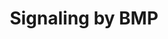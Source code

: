 ---
annotations:
- type: Pathway Ontology
  value: signaling pathway
authors:
- ReactomeTeam
- Anwesha
- Egonw
description: Bone morphogenetic proteins (BMPs) have many biological activities in
  various tissues, including bone, cartilage, blood vessels, heart, kidney, neurons,
  liver and lung. They are members of the Transforming growth factor-Beta (TGFB) family.
  They bind to type II and type I serine-threonine kinase receptors, which transduce
  signals through SMAD and non-SMAD signalling pathways. BMP signalling is linked
  to a wide variety of clinical disorders, including vascular diseases, skeletal diseases
  and cancer. BMPs typically activate BMP type I receptors and signal via SMAD1, 5
  and 8. They can be classified into several subgroups, including the BMP2/4 group,
  the BMP5-8 osteogenic protein-1 (OP1) group, the growth and differentiation factor
  (GDF) 5-7 group and the BMP9/10 group. Most of the proteins of the BMP2/4, OP1 and
  BMP9/10 groups induce formation of bone and cartilage tissues in vivo, while the
  GDF5-7 group induce cartilage and tendon-like, but not bone-like, tissues (Miyazono
  et al. 2010). Members of the TGFB family bind to two types of serine-threonine kinase
  receptors, type I and type II (MassaguÃ© 2012). BMPs can bind type I receptors in
  the absence of type II receptors, but both types are required for signal transduction.
  The presence of both types dramatically increases binding affinity (Rozenweig et
  al. 1995). The type II receptor kinase transphosphorylates the type I receptor,
  which transmits specific intracellular signals. Type I and type II receptors share
  similar structural properties, comprised of a relatively short extracellular domain,
  a single membrane-spanning domain and an intracellular domain containing a serine-threonine
  kinase domain. Seven receptors, collectively referred to as the Activin receptor-like
  kinases (ALK), have been identified as type I receptors for the TGFB family in mammals.
  ALKs are classified into three groups based on their structure and function, the
  BMPRI group (Bone morphogenetic protein receptor type-1A, ALK3, BMPR1A and Bone
  morphogenetic protein receptor type-1B, ALK6, BMPR1B), the ALK1 group (Serine/threonine-protein
  kinase receptor R3, ALK1, ACVRL1 and Activin receptor type-1, ALK2, ACVR1) and the
  TBetaR1 group (Activin receptor type-1B, ALK4, ACVR1B and  TGF-beta receptor type-1,
  ALK5, TGFBR1 and Activin receptor type-1C, ALK7, ACVR1C) (Kawabata et al. 1998).
  ALK1 group and BMPRI group activate SMAD1/5/8 and transduce similar intracellular
  signals. The TBetaR1 group activate SMAD2/3. BMPR1A and ACVR1 are widely expressed.
  BMPR1B shows a more restricted expression profile. ACVRL1 is limited to endothelial
  cells and a few other cell types. The binding specificities of BMPs to type I receptors
  is affected by the type II receptors that are present (Yu et al. 2005). Typically,
  BMP2 and BMP4 bind to BMPR1A and BMPR1B (ten Dijke et al. 1994). BMP6 and BMP7 bind
  strongly to ACVR1 and weakly to BMPR1B. Growth/differentiation factor 5 (BMP14,
  GDF5) preferentially binds to BMPR1B, but not to other type I receptors (Nishitoh
  et al. 1995). BMP9 and BMP10 bind to ACVRL1 and ACVRL (Scharpfenecker et al. 2007).
  BMP type I receptors are shared by other members of the TGFB family. Three receptors,
  Bone morphogenetic protein receptor type-2 (BMPR2), Activin receptor type-2A (ACVR2A)
  and Activin receptor type-2B (ACVR2B) are the type II receptors for mammalian BMPs.
  They are widely expressed in various tissues. BMPR2 is specific for BMPs, whereas
  ACVR2A and ACVR2B are shared with activins and myostatin. BMP binding and signalling
  can be affected by coreceptors. Glycosylphosphatidylinositol (GPI)-anchored proteins
  of the repulsive guidance molecule (RGM) family, including RGMA, RGMB (DRAGON) and
  Hemojuvelin (HFE2, RGMC) are coreceptors for BMP2 and BMP4, enhancing signaling
  (Samad et al. 2005, Babitt et al. 2005, 2006). They interact with BMP type I and/or
  type II receptors and bind BMP2 and BMP4, but not BMP7 or TGFB1. BMP2/4 signalling
  normally involves BMPR2, not ACVR2A or ACVR2B. Cells transfected with RGMA use both
  BMPR2 and ACVR2A for BMP-2/4 signalling, suggesting that RGMA facilitates the use
  of ACVR2A by BMP2/4 (Xia et al. 2007). Endoglin (ENG) is a transmembrane protein
  expressed in proliferating endothelial cells. It binds various ligands including
  TGFB1/3, Activin-A and BMP2/7 (Barbara et al. 1999). It inhibits TGFB-induced responses
  and enhances BMP7-induced responses (Scherner et al. 2007). Mutations in ENG result
  in hereditary haemorrhagic telangiectasia (HHT1), also known as OslerWeberRendu
  disease, while mutations in ACVRL1 lead to HHT2, suggesting that they act in a common
  signalling pathway (McAllister et al. 1994, Johnson et al. 1996). BMP2 is a dimeric
  protein, having two receptor-binding motifs. One is a high-affinity binding site
  for BMPR1A, the other is a low-affinity binding site for BMPR2 (Kirsch et al. 2000).
  In the absence of ligand stimulation, small fractions of type II and type I receptors
  are present as preexisting homodimers and heterodimers on the cell surface. Ligand-binding
  increases oligomerization. The intracellular domains of type I receptors have a
  characteristic GS domain (glycine and serine-rich domain) located N-terminal to
  the serine-threonine kinase domains. Type II receptor kinases are constitutively
  active in the absence of ligand. Upon ligand binding, the type II receptor kinase
  phosphorylates the GS domain of the type I receptor, a critical event in signal
  transduction by the serine/threonine kinase receptors (Miyazono et al. 2010). Activation
  of the TGFBR1 receptor has been studied in detail. The inactive conformation is
  maintained by interaction between the GS domain, the N-terminal lobe and the activation
  loop of the kinase (Huse et al. 1999). When the GS domain is phosphorylated by the
  type II receptor kinase, the TGFBR1 kinase is converted to an active conformation.
  Mutations of Thr-204 in TGFBR1 and the corresponding Gln in BMP type I receptors
  lead to their constitutive activation. The L45 loop, in the kinase domain of  type
  I receptors, specifically interacts with receptor-regulated Smads (R-Smads). Neurotrophic
  tyrosine kinase receptor type 3 (NT-3 growth factor receptor, TrkC, NTRK3) directly
  binds BMPR2, interfereing with its interaction with BMPR1A, which inhibits downstream
  signalling (Jin et al. 2007). Tyrosine-protein kinase transmembrane receptor ROR2
  and BMPR1B form a heteromeric complex in a ligand independent fashion that modulatesGDF5-BMPR1B
  signalling by inhibition of Smad1/5 signalling (Sammar et al. 2004). Type I receptor
  kinases activated by the type II receptor kinases, phosphorylate R-Smads. R-Smads
  then form a complex with common-partner Smad (co-Smad) and translocate to the nucleus.
  The oligomeric Smad complexes regulate the transcription of target genes through
  interaction with various transcription factors and transcriptional coactivators
  or corepressors. Inhibitory Smads (I-Smads) negatively regulate the action of R-Smads
  and/or co-Smads. Eight different Smads have been identified in mammals. Smad1, Smad5
  and Smad8 are R-Smads in BMP signalling pathways (BMP-specific R-Smads). Smad2 and
  Smad3 are R-Smads in TGFB/activin<br>signalling pathways. BMP receptors can phosphorylate
  Smad2 in certain types of cells (Murakami et al. 2009). Smad1, Smad5 and Smad8 are
  structurally highly similar to each other. The functional differences between them
  are largely unknown. Smad4 is the only co-Smad in mammals, shared by both BMP and
  TGFB/activin signalling pathways. Smad6 and Smad7 are I-Smads.  View original pathway
  at [http://www.reactome.org/PathwayBrowser/#DIAGRAM=201451 Reactome].
last-edited: 2021-01-25
organisms:
- Homo sapiens
redirect_from:
- /index.php/Pathway:WP2760
- /instance/WP2760
schema-jsonld:
- '@context': https://schema.org/
  '@id': https://wikipathways.github.io/pathways/WP2760.html
  '@type': Dataset
  creator:
    '@type': Organization
    name: WikiPathways
  description: Bone morphogenetic proteins (BMPs) have many biological activities
    in various tissues, including bone, cartilage, blood vessels, heart, kidney, neurons,
    liver and lung. They are members of the Transforming growth factor-Beta (TGFB)
    family. They bind to type II and type I serine-threonine kinase receptors, which
    transduce signals through SMAD and non-SMAD signalling pathways. BMP signalling
    is linked to a wide variety of clinical disorders, including vascular diseases,
    skeletal diseases and cancer. BMPs typically activate BMP type I receptors and
    signal via SMAD1, 5 and 8. They can be classified into several subgroups, including
    the BMP2/4 group, the BMP5-8 osteogenic protein-1 (OP1) group, the growth and
    differentiation factor (GDF) 5-7 group and the BMP9/10 group. Most of the proteins
    of the BMP2/4, OP1 and BMP9/10 groups induce formation of bone and cartilage tissues
    in vivo, while the GDF5-7 group induce cartilage and tendon-like, but not bone-like,
    tissues (Miyazono et al. 2010). Members of the TGFB family bind to two types of
    serine-threonine kinase receptors, type I and type II (MassaguÃ© 2012). BMPs can
    bind type I receptors in the absence of type II receptors, but both types are
    required for signal transduction. The presence of both types dramatically increases
    binding affinity (Rozenweig et al. 1995). The type II receptor kinase transphosphorylates
    the type I receptor, which transmits specific intracellular signals. Type I and
    type II receptors share similar structural properties, comprised of a relatively
    short extracellular domain, a single membrane-spanning domain and an intracellular
    domain containing a serine-threonine kinase domain. Seven receptors, collectively
    referred to as the Activin receptor-like kinases (ALK), have been identified as
    type I receptors for the TGFB family in mammals. ALKs are classified into three
    groups based on their structure and function, the BMPRI group (Bone morphogenetic
    protein receptor type-1A, ALK3, BMPR1A and Bone morphogenetic protein receptor
    type-1B, ALK6, BMPR1B), the ALK1 group (Serine/threonine-protein kinase receptor
    R3, ALK1, ACVRL1 and Activin receptor type-1, ALK2, ACVR1) and the TBetaR1 group
    (Activin receptor type-1B, ALK4, ACVR1B and  TGF-beta receptor type-1, ALK5, TGFBR1
    and Activin receptor type-1C, ALK7, ACVR1C) (Kawabata et al. 1998). ALK1 group
    and BMPRI group activate SMAD1/5/8 and transduce similar intracellular signals.
    The TBetaR1 group activate SMAD2/3. BMPR1A and ACVR1 are widely expressed. BMPR1B
    shows a more restricted expression profile. ACVRL1 is limited to endothelial cells
    and a few other cell types. The binding specificities of BMPs to type I receptors
    is affected by the type II receptors that are present (Yu et al. 2005). Typically,
    BMP2 and BMP4 bind to BMPR1A and BMPR1B (ten Dijke et al. 1994). BMP6 and BMP7
    bind strongly to ACVR1 and weakly to BMPR1B. Growth/differentiation factor 5 (BMP14,
    GDF5) preferentially binds to BMPR1B, but not to other type I receptors (Nishitoh
    et al. 1995). BMP9 and BMP10 bind to ACVRL1 and ACVRL (Scharpfenecker et al. 2007).
    BMP type I receptors are shared by other members of the TGFB family. Three receptors,
    Bone morphogenetic protein receptor type-2 (BMPR2), Activin receptor type-2A (ACVR2A)
    and Activin receptor type-2B (ACVR2B) are the type II receptors for mammalian
    BMPs. They are widely expressed in various tissues. BMPR2 is specific for BMPs,
    whereas ACVR2A and ACVR2B are shared with activins and myostatin. BMP binding
    and signalling can be affected by coreceptors. Glycosylphosphatidylinositol (GPI)-anchored
    proteins of the repulsive guidance molecule (RGM) family, including RGMA, RGMB
    (DRAGON) and Hemojuvelin (HFE2, RGMC) are coreceptors for BMP2 and BMP4, enhancing
    signaling (Samad et al. 2005, Babitt et al. 2005, 2006). They interact with BMP
    type I and/or type II receptors and bind BMP2 and BMP4, but not BMP7 or TGFB1.
    BMP2/4 signalling normally involves BMPR2, not ACVR2A or ACVR2B. Cells transfected
    with RGMA use both BMPR2 and ACVR2A for BMP-2/4 signalling, suggesting that RGMA
    facilitates the use of ACVR2A by BMP2/4 (Xia et al. 2007). Endoglin (ENG) is a
    transmembrane protein expressed in proliferating endothelial cells. It binds various
    ligands including TGFB1/3, Activin-A and BMP2/7 (Barbara et al. 1999). It inhibits
    TGFB-induced responses and enhances BMP7-induced responses (Scherner et al. 2007).
    Mutations in ENG result in hereditary haemorrhagic telangiectasia (HHT1), also
    known as OslerWeberRendu disease, while mutations in ACVRL1 lead to HHT2, suggesting
    that they act in a common signalling pathway (McAllister et al. 1994, Johnson
    et al. 1996). BMP2 is a dimeric protein, having two receptor-binding motifs. One
    is a high-affinity binding site for BMPR1A, the other is a low-affinity binding
    site for BMPR2 (Kirsch et al. 2000). In the absence of ligand stimulation, small
    fractions of type II and type I receptors are present as preexisting homodimers
    and heterodimers on the cell surface. Ligand-binding increases oligomerization.
    The intracellular domains of type I receptors have a characteristic GS domain
    (glycine and serine-rich domain) located N-terminal to the serine-threonine kinase
    domains. Type II receptor kinases are constitutively active in the absence of
    ligand. Upon ligand binding, the type II receptor kinase phosphorylates the GS
    domain of the type I receptor, a critical event in signal transduction by the
    serine/threonine kinase receptors (Miyazono et al. 2010). Activation of the TGFBR1
    receptor has been studied in detail. The inactive conformation is maintained by
    interaction between the GS domain, the N-terminal lobe and the activation loop
    of the kinase (Huse et al. 1999). When the GS domain is phosphorylated by the
    type II receptor kinase, the TGFBR1 kinase is converted to an active conformation.
    Mutations of Thr-204 in TGFBR1 and the corresponding Gln in BMP type I receptors
    lead to their constitutive activation. The L45 loop, in the kinase domain of  type
    I receptors, specifically interacts with receptor-regulated Smads (R-Smads). Neurotrophic
    tyrosine kinase receptor type 3 (NT-3 growth factor receptor, TrkC, NTRK3) directly
    binds BMPR2, interfereing with its interaction with BMPR1A, which inhibits downstream
    signalling (Jin et al. 2007). Tyrosine-protein kinase transmembrane receptor ROR2
    and BMPR1B form a heteromeric complex in a ligand independent fashion that modulatesGDF5-BMPR1B
    signalling by inhibition of Smad1/5 signalling (Sammar et al. 2004). Type I receptor
    kinases activated by the type II receptor kinases, phosphorylate R-Smads. R-Smads
    then form a complex with common-partner Smad (co-Smad) and translocate to the
    nucleus. The oligomeric Smad complexes regulate the transcription of target genes
    through interaction with various transcription factors and transcriptional coactivators
    or corepressors. Inhibitory Smads (I-Smads) negatively regulate the action of
    R-Smads and/or co-Smads. Eight different Smads have been identified in mammals.
    Smad1, Smad5 and Smad8 are R-Smads in BMP signalling pathways (BMP-specific R-Smads).
    Smad2 and Smad3 are R-Smads in TGFB/activin<br>signalling pathways. BMP receptors
    can phosphorylate Smad2 in certain types of cells (Murakami et al. 2009). Smad1,
    Smad5 and Smad8 are structurally highly similar to each other. The functional
    differences between them are largely unknown. Smad4 is the only co-Smad in mammals,
    shared by both BMP and TGFB/activin signalling pathways. Smad6 and Smad7 are I-Smads.  View
    original pathway at [http://www.reactome.org/PathwayBrowser/#DIAGRAM=201451 Reactome].
  keywords:
  - 'AMHR2 '
  - BMP:p-BMPR:Endofin:p-2S-SMAD1/5/8
  - 'CHRDL1 '
  - 'p-4S-BMPR1A '
  - 'SMAD5 '
  - ATP
  - I-SMAD:p-2S-SMAD1/5/8
  - 'CER1 '
  - AMH dimer:AMHR2
  - BMP:BMPRII:p-4S-BMPRI
  - 'ACVR2A '
  - SMURF
  - 'BMPR2 '
  - ligase
  - BMP:BMPRII:BMPRI
  - 'AMH '
  - GDF2 dimer, BMP10
  - BMPRII:BMPRI
  - ADP
  - ACVRL1:GDF2 dimer,
  - 'ACVR2B '
  - 'SMURF2 '
  - I-SMAD:SMURF
  - 'p-S465,S467-SMAD9 '
  - AMH dimer
  - 'FSTL1 '
  - BMP10 dimer
  - BMP2:BMP
  - 'UBE2D1 '
  - dimer
  - Ligand Trap:BMP2
  - SMAD1/5/8
  - p-2S-SMAD1/5/8:SMAD4:SKI
  - 'GREM2 '
  - II
  - 'SMAD9 '
  - type
  - I-SMAD
  - Ligand Trap
  - 'BMPR1A '
  - SKI
  - 'ZFYVE16 '
  - BMPRI dimer
  - 'p-4S-BMPR1B '
  - 'NOG '
  - AMHR2 dimer
  - receptor:Phospho-BMP type I receptor:I-SMAD
  - BMP:p-BMPR:I-SMAD:SMURF
  - BMP2 dimer
  - p-2S-SMAD1/5/8
  - Nuclear ubiquitin
  - 'SKI '
  - 'BMP2 '
  - BMP:p-BMPR:Endofin
  - 'SMAD6 '
  - p-2S-SMAD1/5/8:SMAD4
  - 'p-S463,S465-SMAD5 '
  - BMPRII dimer
  - 'BMPR1B '
  - ZFYVE16
  - SMAD4
  - 'SMURF1 '
  - 'SMAD7 '
  - 'SMAD1 '
  - BMP:p-BMPR:Endofin:SMAD1/5/8
  - 'SMAD4 '
  - 'UBE2D3 '
  - ACVRL1
  - 'GDF2 '
  - 'ACVRL1 '
  - 'BMP10 '
  - 'p-S463,S465-SMAD1 '
  license: CC0
  name: Signaling by BMP
seo: CreativeWork
title: Signaling by BMP
wpid: WP2760
---